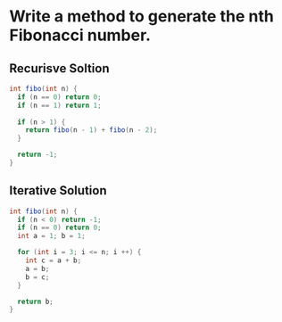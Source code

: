 # Write a method to generate the nth Fibonacci number.

## Recurisve Soltion
```java
int fibo(int n) {
  if (n == 0) return 0;
  if (n == 1) return 1;
  
  if (n > 1) {
    return fibo(n - 1) + fibo(n - 2);
  }

  return -1;
}
```

## Iterative Solution
```java
int fibo(int n) {
  if (n < 0) return -1;
  if (n == 0) return 0;
  int a = 1; b = 1;

  for (int i = 3; i <= n; i ++) {
    int c = a + b;
    a = b;
    b = c;
  }

  return b;
}
```